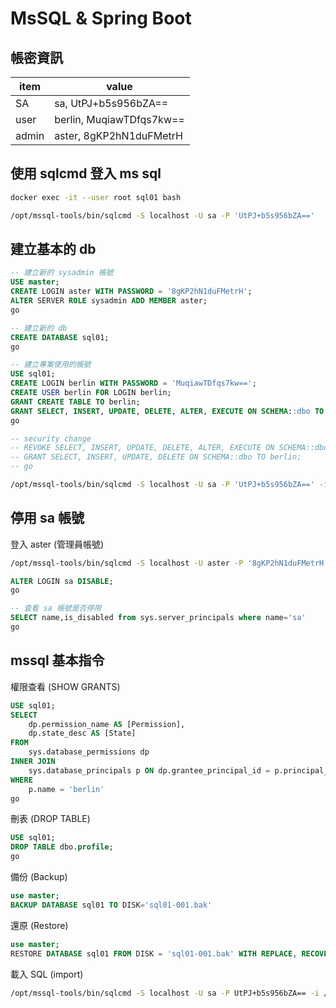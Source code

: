 
# MsSQL & Spring Boot

## 帳密資訊

|item |value
|-|-
|SA |sa, UtPJ+b5s956bZA== 
|user |berlin, MuqiawTDfqs7kw==
|admin |aster, 8gKP2hN1duFMetrH

## 使用 sqlcmd 登入 ms sql

```bash
docker exec -it --user root sql01 bash

/opt/mssql-tools/bin/sqlcmd -S localhost -U sa -P 'UtPJ+b5s956bZA=='
```

## 建立基本的 db
```sql
-- 建立新的 sysadmin 帳號
USE master;
CREATE LOGIN aster WITH PASSWORD = '8gKP2hN1duFMetrH';
ALTER SERVER ROLE sysadmin ADD MEMBER aster;
go

-- 建立新的 db
CREATE DATABASE sql01;
go

-- 建立專案使用的帳號
USE sql01;
CREATE LOGIN berlin WITH PASSWORD = 'MuqiawTDfqs7kw==';
CREATE USER berlin FOR LOGIN berlin;
GRANT CREATE TABLE TO berlin;
GRANT SELECT, INSERT, UPDATE, DELETE, ALTER, EXECUTE ON SCHEMA::dbo TO berlin;
go

-- security change 
-- REVOKE SELECT, INSERT, UPDATE, DELETE, ALTER, EXECUTE ON SCHEMA::dbo TO berlin;
-- GRANT SELECT, INSERT, UPDATE, DELETE ON SCHEMA::dbo TO berlin;
-- go
```

```bash
/opt/mssql-tools/bin/sqlcmd -S localhost -U sa -P 'UtPJ+b5s956bZA==' -i /var/opt/mssql/init/init.sql
```

## 停用 sa 帳號

登入 aster (管理員帳號)

```bash
/opt/mssql-tools/bin/sqlcmd -S localhost -U aster -P '8gKP2hN1duFMetrH'
```

```sql
ALTER LOGIN sa DISABLE;
go

-- 查看 sa 帳號是否停用
SELECT name,is_disabled from sys.server_principals where name='sa'
go
```

## mssql 基本指令

權限查看 (SHOW GRANTS)

```sql
USE sql01;
SELECT 
    dp.permission_name AS [Permission],
    dp.state_desc AS [State]
FROM 
    sys.database_permissions dp
INNER JOIN
    sys.database_principals p ON dp.grantee_principal_id = p.principal_id
WHERE 
    p.name = 'berlin'
go
```

刪表 (DROP TABLE)
```sql
USE sql01;
DROP TABLE dbo.profile;
go
```

備份 (Backup)
```sql
use master;
BACKUP DATABASE sql01 TO DISK='sql01-001.bak'
```

還原 (Restore)
```sql
use master;
RESTORE DATABASE sql01 FROM DISK = 'sql01-001.bak' WITH REPLACE, RECOVERY;
```

載入 SQL (import)
```bash
/opt/mssql-tools/bin/sqlcmd -S localhost -U sa -P UtPJ+b5s956bZA== -i /var/opt/mssql/backup/dump.sql
```